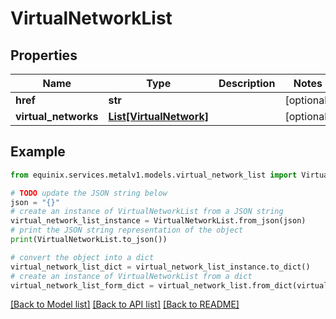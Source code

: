 # VirtualNetworkList


## Properties

Name | Type | Description | Notes
------------ | ------------- | ------------- | -------------
**href** | **str** |  | [optional] 
**virtual_networks** | [**List[VirtualNetwork]**](VirtualNetwork.md) |  | [optional] 

## Example

```python
from equinix.services.metalv1.models.virtual_network_list import VirtualNetworkList

# TODO update the JSON string below
json = "{}"
# create an instance of VirtualNetworkList from a JSON string
virtual_network_list_instance = VirtualNetworkList.from_json(json)
# print the JSON string representation of the object
print(VirtualNetworkList.to_json())

# convert the object into a dict
virtual_network_list_dict = virtual_network_list_instance.to_dict()
# create an instance of VirtualNetworkList from a dict
virtual_network_list_form_dict = virtual_network_list.from_dict(virtual_network_list_dict)
```
[[Back to Model list]](../README.md#documentation-for-models) [[Back to API list]](../README.md#documentation-for-api-endpoints) [[Back to README]](../README.md)


